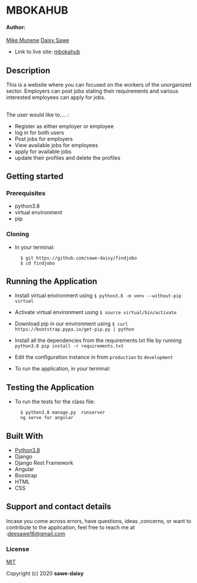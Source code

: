 # MBOKAHUB

#### Author: 
[Mike Munene](https://github.com/Munene19)
[Daisy Sawe](https://github.com/sawe-daisy)


* Link to live site: [mbokahub]()

## Description
This is a  website where you can focused on the workers of the unorganized sector. Employers can post jobs stating their requirements and various interested employees can apply for jobs.

## 
The user would like to.... :
*  Register as either employer or employee
* log in for both users
*  Post jobs for employers
*  View available jobs for employees
* apply for available jobs
* update their profiles and delete the profiles


## Getting started

### Prerequisites
* python3.8
* virtual environment
* pip

### Cloning
* In your terminal:
        
        $ git https://github.com/sawe-daisy/findjobo
        $ cd findjobo

## Running the Application
* Install virtual environment using `$ python3.8 -m venv --without-pip virtual`
* Activate virtual environment using `$ source virtual/bin/activate`
* Download pip in our environment using `$ curl https://bootstrap.pypa.io/get-pip.py | python`
* Install all the dependencies from the requirements.txt file by running `python3.8 pip install -r requirements.txt`

* Edit the configuration instance in  from `production` to  `development`
* To run the application, in your terminal:

        
        
## Testing the Application
* To run the tests for the class file:

        $ python3.8 manage.py  runserver
        ng serve for angular
        
## Built With

* [Python3.8](https://docs.python.org/3/)
* Django
* Django Rest Framework
* Angular
* Boostrap
* HTML
* CSS


## Support and contact details
 Incase you come across errors, have questions, ideas ,concerns, or want to contribute to the application, feel free to reach me at :deesawe16@gmail.com

### License
[MIT](https://github.com/sawe-daisy/findjobo/blob/master/LICENSE)

Copyright (c) 2020 **sawe-daisy**